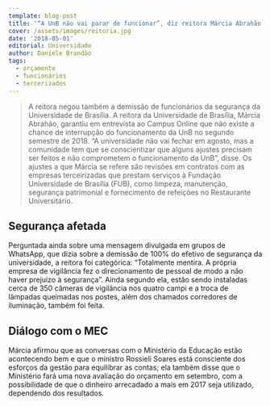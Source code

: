 ```yaml
---
template: blog-post
title: '“A UnB não vai parar de funcionar”, diz reitora Márcia Abrahão'
cover: /assets/images/reitoria.jpg
date: '2018-05-01'
editorial: Universidade
author: Daniele Brandão
tags:
  - orçamento
  - funcionários
  - tercerizados
---
```


> A reitora negou também a demissão de funcionários da segurança da Universidade de Brasília. A reitora da Universidade de Brasília, Márcia Abrahão, garantiu em entrevista ao Campus Online que não existe a chance de interrupção do funcionamento da UnB no segundo semestre de 2018. “A universidade não vai fechar em agosto, mas a comunidade tem que se conscientizar que alguns ajustes precisam ser feitos e não comprometem o funcionamento da UnB”, disse. Os ajustes a que Márcia se refere são revisões em contratos com as empresas terceirizadas que prestam serviços à Fundação Universidade de Brasília (FUB), como limpeza, manutenção, segurança patrimonial e fornecimento de refeições no Restaurante Universitário.

## Segurança afetada

Perguntada ainda sobre uma mensagem divulgada em grupos de WhatsApp, que dizia sobre a demissão de 100% do efetivo de segurança da universidade, a reitora foi categórica: “Totalmente mentira. A própria empresa de vigilância fez o direcionamento de pessoal de modo a não haver prejuízo à segurança”. Ainda segundo ela, estão sendo instaladas cerca de 350 câmeras de vigilância nos quatro campi e a troca de lâmpadas queimadas nos postes, além dos chamados corredores de iluminação, também foi feita.

## Diálogo com o MEC

Márcia afirmou que as conversas com o Ministério da Educação estão acontecendo bem e que o ministro Rossieli Soares está consciente dos esforços da gestão para equilibrar as contas; ela também disse que o Ministério fará uma nova avaliação do orçamento em setembro, com a possibilidade de que o dinheiro arrecadado a mais em 2017 seja utilizado, dependendo dos resultados.
